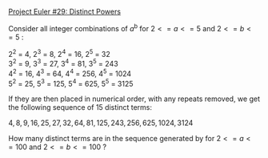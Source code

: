 [Project Euler #29: Distinct Powers](https://www.hackerrank.com/contests/projecteuler/challenges/euler029/problem)

Consider all integer combinations of $a$<sup>b</sup> for $2 <= a <= 5$ and $2 <= b <= 5$ 
:

$2$<sup>2</sup> = $4$, $2$<sup>3</sup> = $8$,
$2$<sup>4</sup> = $16$,
$2$<sup>5</sup> = $32$
<br>
$3$<sup>2</sup> = $9$, $3$<sup>3</sup> = $27$,
$3$<sup>4</sup> = $81$,
$3$<sup>5</sup> = $243$
<br>
$4$<sup>2</sup> = $16$, $4$<sup>3</sup> = $64$,
$4$<sup>4</sup> = $256$,
$4$<sup>5</sup> = $1024$
<br>
$5$<sup>2</sup> = $25$, $5$<sup>3</sup> = $125$,
$5$<sup>4</sup> = $625$,
$5$<sup>5</sup> = $3125$

 
If they are then placed in numerical order, with any repeats removed, we get the following sequence of $15$
 distinct terms:

$4,8,9,16,25,27,32,64,81,125,243,256,625,1024,3124$

How many distinct terms are in the sequence generated by 
for $2 <= a <= 100$ and $2 <= b <= 100$
?